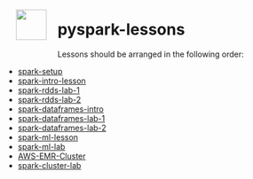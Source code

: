 <img src="http://imgur.com/1ZcRyrc.png" style="float: left; margin: 20px; height: 55px">

# pyspark-lessons


Lessons should be arranged in the following order:

- [spark-setup](spark-setup)
- [spark-intro-lesson](11.03-spark-intro-lesson)
- [spark-rdds-lab-1](11_02-spark-rdds-lab-1)
- [spark-rdds-lab-2](11_03-spark-rdds-lab-2)
- [spark-dataframes-intro](11.04-spark-dataframes-intro)
- [spark-dataframes-lab-1](11_04-spark-dataframes-lab-1)
- [spark-dataframes-lab-2](11_05-spark-dataframes-lab-2)
- [spark-ml-lesson](11.05-spark-ml-lesson)
- [spark-ml-lab](11_06-spark-ml-lab)
- [AWS-EMR-Cluster](11.06-AWS-EMR-Cluster)
- [spark-cluster-lab](11_07-spark-cluster-lab)
